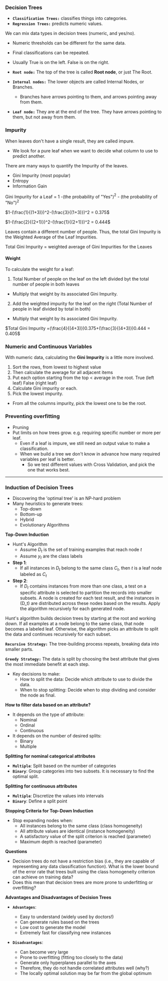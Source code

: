 ### Decision Trees

- **`Classification Trees:`** classifies things into categories.
- **`Regression Trees:`** predicts numeric values.

We can mix data types in decision trees (numeric, and yes/no).
- Numeric thresholds can be different for the same data.
- Final classifications can be repeated.
- Usually True is on the left. False is on the right.

- **`Root node:`** The top of the tree is called **Root node**, or just The Root.
- **`Internal nodes:`** The lower objects are called Internal Nodes, or Branches.
  - Branches have arrows pointing to them, and arrows pointing away from them.
- **`Leaf node:`** They are at the end of the tree. They have arrows pointing to them, but not away from them.

### Impurity
When leaves don't have a single result, they are called impure.
- We look for a pure leaf when we want to decide what column to use to predict another.

There are many ways to quantify the Impurity of the leaves.
- Gini Impurity (most popular)
- Entropy
- Information Gain

Gini Impurity for a Leaf = 1 -(the probability of "Yes")$^2$  - (the probability of "No")$^2$

$1-(\frac{1}{(1+3)})^2-(\frac{3}{(1+3)})^2 = 0.375$

$1-(\frac{2}{(2+1)})^2-(\frac{1}{(2+1)})^2 = 0.444$

Leaves contain a different number of people. Thus, the total Gini Impurity is the Weighted Average of the Leaf Impurities.

Total Gini Impurity = weighted average of Gini Impurities for the Leaves

#### Weight
To calculate the weight for a leaf:
1. Total Number of people on the leaf on the left divided byt the total number of people in both leaves 
- Multiply that weight by its associated Gini Impurity.
2. Add the weighted impurity for the leaf on the right (Total Number of people in leaf divided by total in both)
- Multiply that weight by its associated Gini Impurity.

$Total Gini Impurity =(\frac{4}{(4+3)})0.375+(\frac{3}{(4+3)})0.444 = 0.405$

### Numeric and Continuous Variables
With numeric data, calculating the **Gini Impurity** is a little more involved.
1. Sort the rows, from lowest to highest value
2. Then calculate the average for all adjacent items
3. Put each option starting from the top < average in the root. True (left leaf) False (right leaf)
4. Calculate Gini impurity or each.
5. Pick the lowest impurity.

- From all the columns impurity, pick the lowest one to be the root.

### Preventing overfitting
- Pruning
- Put limits on how trees grow. e.g. requiring specific number or more per leaf.
  - Even if a leaf is impure, we still need an output value to make a classification.
  - When we build a tree we don't know in advance how many required variables per leaf is better.
    - So we test different values with Cross Validation, and pick the one that works best.

---

### Induction of Decision Trees
- Discovering the 'optimal tree' is an NP-hard problem
- Many heuristics to generate trees:
  - Top-down
  - Bottom-up
  - Hybrid
  - Evolutionary Algorithms

**Top-Down Induction**  
- Hunt's Algorithm  
  - Assume $D_{t}$ is the set of training examples that reach node $t$ 
  - Assume $y_{t}$ are the class labels  
- **Step 1**:  
  - If all instances in $D_{t}$ belong to the same class $C_{t}$, then $t$ is a leaf node labeled as $C_{t}$  
- **Step 2**:  
  - If $D_{t}$ contains instances from more than one class, a test on a specific attribute is selected to partition the records into smaller subsets. A node is created for each test result, and the instances in \(D_t\) are distributed across these nodes based on the results. Apply the algorithm recursively for each generated node.

Hunt's algorithm builds decision trees by starting at the root and working down. If all examples at a node belong to the same class, that node becomes a labeled leaf. Otherwise, the algorithm picks an attribute to split the data and continues recursively for each subset.

**`Recursive Strategy:`** The tree-building process repeats, breaking data into smaller parts.

**`Greedy Strategy:`** The data is split by choosing the best attribute that gives the most immediate benefit at each step.

- Key decisions to make:
  - How to split the data: Decide which attribute to use to divide the data.
  - When to stop splitting: Decide when to stop dividing and consider the node as final.

**How to filter data based on an attribute?**  
- It depends on the type of attribute:  
  - Nominal  
  - Ordinal  
  - Continuous  
- It depends on the number of desired splits:  
  - Binary  
  - Multiple

**Splitting for nominal categorical attributes**  
- **`Multiple`**: Split based on the number of categories  
- **`Binary`**: Group categories into two subsets. It is necessary to find the optimal split.  

**Splitting for continuous attributes**  
- **`Multiple`**: Discretize the values into intervals  
- **`Binary`**: Define a split point  

**Stopping Criteria for Top-Down Induction**  
- Stop expanding nodes when:  
  - All instances belong to the same class (class homogeneity)  
  - All attribute values are identical (instance homogeneity)  
  - A satisfactory value of the split criterion is reached (parameter)  
  - Maximum depth is reached (parameter)  


**Questions**  
- Decision trees do not have a restriction bias (i.e., they are capable of representing any data classification function). What is the lower bound of the error rate that trees built using the class homogeneity criterion can achieve on training data?  
- Does this mean that decision trees are more prone to underfitting or overfitting?  

**Advantages and Disadvantages of Decision Trees**  
- **`Advantages`**:  
  - Easy to understand (widely used by doctors!)  
  - Can generate rules based on the trees  
  - Low cost to generate the model  
  - Extremely fast for classifying new instances  

- **`Disadvantages`**:  
  - Can become very large  
  - Prone to overfitting (fitting too closely to the data)  
  - Generate only hyperplanes parallel to the axes
  - Therefore, they do not handle correlated attributes well (why?)  
  - The locally optimal solution may be far from the global optimum  

